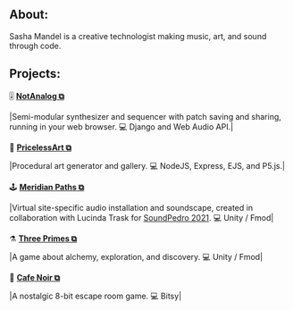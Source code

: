 ## About:

Sasha Mandel is a creative technologist making music, art, and sound through code. 

## Projects:

🎚️ **[NotAnalog ⧉](https://not-analog.onrender.com)**

|Semi-modular synthesizer and sequencer with patch saving and sharing, running in your web browser. 💻 Django and Web Audio API.|

🎨 **[PricelessArt ⧉](https://priceless-art.onrender.com)**

|Procedural art generator and gallery. 💻 NodeJS, Express, EJS, and P5.js.|

🕹️ **[Meridian Paths ⧉](https://ikaia.itch.io/meridianpaths)**

|Virtual site-specific audio installation and soundscape, created in collaboration with Lucinda Trask for [SoundPedro 2021](https://soundpedro.art/2021/lucinda-trask-sasha-mandel/). 💻 Unity / Fmod|

⚗️ **[Three Primes ⧉](https://3prime.itch.io/three-primes)**

|A game about alchemy, exploration, and discovery. 💻 Unity / Fmod|

👾 **[Cafe Noir ⧉](https://ikaia.itch.io/cafe-noir)**

|A nostalgic 8-bit escape room game. 💻 Bitsy|
